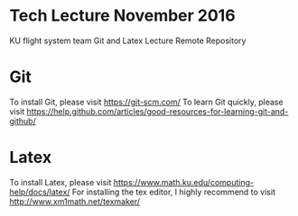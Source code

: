 # Tech Lecture November 2016
KU flight system team Git and Latex Lecture Remote Repository

# Git 

To install Git, please visit https://git-scm.com/
To learn Git quickly, please visit https://help.github.com/articles/good-resources-for-learning-git-and-github/



# Latex
To install Latex, please visit https://www.math.ku.edu/computing-help/docs/latex/
For installing the tex editor, I highly recommend to visit  http://www.xm1math.net/texmaker/
